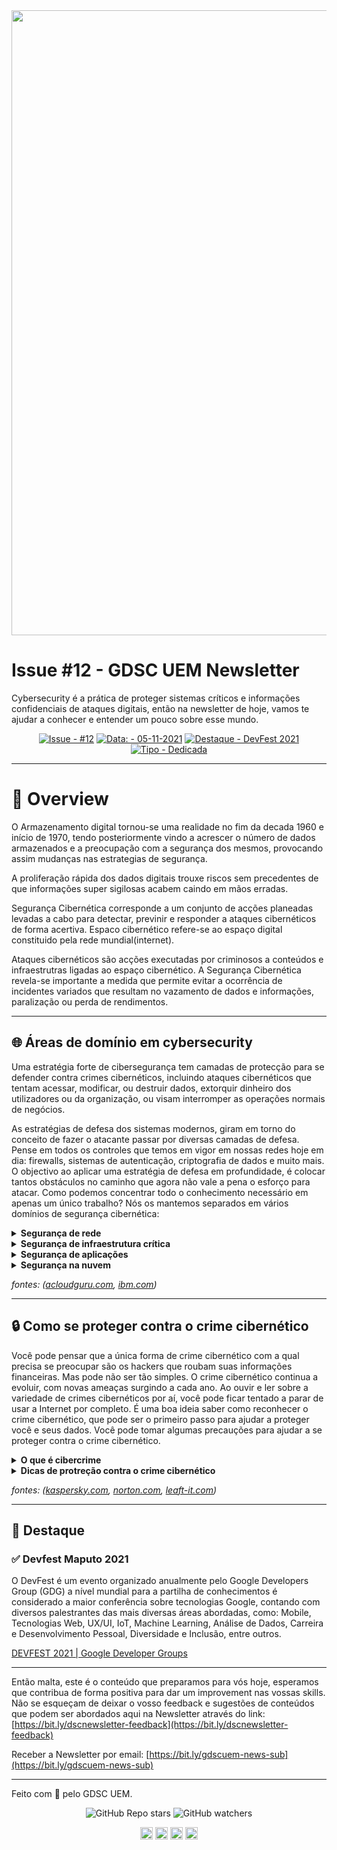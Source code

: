  <img src="https://user-images.githubusercontent.com/50568515/130362231-2d2f81a1-e3a5-48bf-8923-308ab0ac80eb.png" width="1000px" />
  <h1 align="left">
    Issue #12 - GDSC UEM Newsletter
  </h1>
Cybersecurity é a prática de proteger sistemas críticos e informações confidenciais de ataques digitais, então na newsletter de hoje, vamos te ajudar a conhecer e entender um pouco sobre esse mundo.

<span align="center">

[![Issue - #12](https://img.shields.io/badge/Issue-%2311-2ea44f)](https://https://github.com/gdscuem/tree/main/2021/)
[![Data: - 05-11-2021](https://img.shields.io/badge/Data%3A-05--11--2021-brightgreen)](https://https://github.com/gdscuem/tree/main/2021/)
[![Destaque - DevFest 2021](https://img.shields.io/badge/Destaque-DevFest-2021-yellow)](https://https://github.com/gdscuem/tree/main/2021/) [![Tipo  - Dedicada](https://img.shields.io/badge/Tipo_-Dedicada-blue)](https://https://github.com/gdscuem/tree/main/2021/)

</span>

---

# 👀 Overview

O Armazenamento digital tornou-se uma realidade no fim da decada 1960 e início de 1970, tendo posteriormente vindo a acrescer o número de dados armazenados e a preocupação com a segurança dos mesmos, provocando assim mudanças nas estrategias de segurança.

A proliferação rápida dos dados digitais trouxe riscos sem precedentes de que informações super sigilosas acabem caindo em mãos erradas.

Segurança Cibernética corresponde a um conjunto de acções planeadas levadas a cabo para detectar, previnir e responder a ataques cibernéticos de forma acertiva. Espaco cibernético refere-se ao espaço digital constituido pela rede mundial(internet).

Ataques cibernéticos são acções executadas por criminosos a conteúdos e infraestrutras ligadas ao espaço cibernético.
A Segurança Cibernética revela-se importante a medida que permite evitar a ocorrência de incidentes variados que resultam no vazamento de dados e informações, paralização ou perda de rendimentos.

---

## 🌐 Áreas de domínio em cybersecurity

Uma estratégia forte de cibersegurança tem camadas de protecção para se defender contra crimes cibernéticos, incluindo ataques cibernéticos que tentam acessar, modificar, ou destruir dados, extorquir dinheiro dos utilizadores ou da organização, ou visam interromper as operações normais de negócios.

As estratégias de defesa dos sistemas modernos, giram em torno do conceito de fazer o atacante passar por diversas camadas de defesa. Pense em todos os controles que temos em vigor em nossas redes hoje em dia: firewalls, sistemas de autenticação, criptografia de dados e muito mais. O objectivo ao aplicar uma estratégia de defesa em profundidade, é colocar tantos obstáculos no caminho que agora não vale a pena o esforço para atacar. Como podemos concentrar todo o conhecimento necessário em apenas um único trabalho? Nós os mantemos separados em vários domínios de segurança cibernética:

<details>
<summary><b>Segurança de rede</b></summary>

Em seu termo mais simples, segurança de rede, é um conjunto de regras e configurações projetadas para proteger a integridade, confidencialidade e acessibilidade de redes de computadores e dados usando tecnologias de software e hardware. Qualquer organização, independentemente do tamanho, indústria ou infraestrutura, requer um certo grau de soluções de segurança de rede para protegê-la do cenário cada vez maior de ameaças cibernéticas atualmente.

Existem diversas camadas por considerar ao abordar a segurança de rede em uma organização. Ataques podem acontecer em qualquer camada no modelo de camadas de segurança da rede, portanto, o hardware, software e políticas de segurança de rede devem ser projetados para atender a cada área.

A segurança de rede normalmente consiste em três controles diferentes: físico, técnico e administrativo.
<i>fontes: [forcepoint.com](https://www.forcepoint.com/cyber-edu/network-security)</i>

</details>

<details>

<summary><b>Segurança de infraestrutura crítica</b></summary>

Seguranca de infraestrutura crítica, se refere à um conjunto de práticas para proteger os sistemas, redes e outros ativos cuja operação contínua é considerada necessária para garantir a segurança de uma determinada nação, sua economia, e a saúde e segurança pública.
_fontes: ([whatis.techtarget.com](https://whatis.techtarget.com/definition/critical-infrastructure-security))_

</details>

<details>
<summary><b>Segurança de aplicações</b></summary>

A segurança de aplicativos se refere aos processos, ferramentas e práticas que visam proteger os aplicativos de ameaças em todo o ciclo de vida do aplicativo. A Segurança de aplicativos não é uma única tecnologia, em vez disso, é um conjunto de boas práticas, funções e recursos adicionados ao software de uma organização para ajudar a prevenir e remediar ameaças de ciberataques, violações de dados e outras fontes.

Conforme validado por vários estudos, a maioria das violações bem-sucedidas visa vulnerabilidades exploráveis que residem na camada de aplicação, indicando a necessidade dos departamentos de TI da empresa a estarem mais vigilantes sobre a segurança dos aplicativos. Para agravar ainda mais o problema, o número e a complexidade das aplicações estão crescendo, dez anos atrás, o desafio da segurança de software era proteger aplicativos de desktop e sites estáticos que eram bastante inócuos e fáceis de escopo e proteção, Agora, a cadeia de suprimentos de software é muito mais complicada considerando o desenvolvimento terceirizado, o número de aplicativos legados, juntamente com o desenvolvimento interno que tira proveito de componentes de software de terceiros, de código aberto e comerciais, disponíveis no mercado. Portanto, as organizações precisam de soluções de segurança de aplicativos que cubram todos os seus aplicativos, desde aqueles usados internamente até os aplicativos externos populares usados nos smartphones dos clientes.

_fontes: ([nutanix.com](https://www.nutanix.com/info/what-is-application-security), [microfocus.com](https://www.microfocus.com/en-us/what-is/application-security))_

</details>

<details>
<summary><b>Segurança na nuvem</b></summary>

Segurança na nuvem se refere a um conjunto de políticas, procedimentos tecnológicos, serviços e soluções projetadas para dar suporte a funcionalidade segura ao construir, implantar e gerenciar aplicativos baseados em nuvem e dados associados. Seja operando em ambientes de nuvem pública, privada ou híbrida, a segurança em nuvem cria e mantém estratégias e ações preventivas para combater qualquer ameaça aos sistemas e aplicativos em rede.

Ameaças a serviços operando na nuvem podem ser originadas tanto de fontes internas quanto externas e variam em gravidade e complexidade. Ameaças comuns podem incluir: violações de dados, Injeções de malware, Conformidade regulatória, ataques DDoS, Insiders maliciosos, entre outros.

Segurança na nuvem é muito mais do que uma lista de protocolos defensivos implementados para restringir o uso da rede. Em vez disso, foi projetada para criar maior agilidade na nuvem e facilitar o crescimento organizacional, enquanto protege os aplicativos de negócios.

Dada a agilidade com que os aplicativos em nuvem estão sendo desenvolvidos, os processos operacionais tradicionais estão se movendo em direção a um processo integrado de DevSecOps (development-security-operational), com uma mentalidade de segurança em primeiro lugar.

_fontes: ([ibm.com](https://www.ibm.com/cloud/learn/cloud-security))_

</details>

_fontes: ([acloudguru.com](https://acloudguru.com/blog/engineering/domains-of-cybersecurity-a-brief-overview-hacking-into-cybersecurity), [ibm.com](https://www.ibm.com/topics/cybersecurity))_

---

## 🔒 Como se proteger contra o crime cibernético

Você pode pensar que a única forma de crime cibernético com a qual precisa se preocupar são os hackers que roubam suas informações financeiras. Mas pode não ser tão simples. O crime cibernético continua a evoluir, com novas ameaças surgindo a cada ano. Ao ouvir e ler sobre a variedade de crimes cibernéticos por aí, você pode ficar tentado a parar de usar a Internet por completo. É uma boa ideia saber como reconhecer o crime cibernético, que pode ser o primeiro passo para ajudar a proteger você e seus dados. Você pode tomar algumas precauções para ajudar a se proteger contra o crime cibernético.

<details>
<summary><b>O que é cibercrime</b></summary>

O crime cibernético ou cibercrime é qualquer crime que ocorre online ou principalmente online. Os cibercriminosos frequentemente cometem crimes focando em redes ou dispositivos de computador. O crime cibernético pode variar de violações de segurança a roubo de identidade. Outros crimes cibernéticos incluem coisas como perseguição cibernética, assédio, intimidação, exploração sexual infantil, expor publicamente na Internet fotos ou vídeos íntimos de outra pessoa sem o consentimento dela, também conhecido como “pornografia de vingança”.

</details>

<details>
<summary><b>Dicas de protreção contra o crime cibernético</b></summary>

Qualquer pessoa que use a Internet deve tomar alguns cuidados básicos. Aqui estão algumas dicas que você pode usar para ajudar a se proteger contra os diversos crimes cibernéticos que existem:

- **Não abra anexos de e-mail de remetentes desconhecidos**

  Estes podem estar infectados por malware (softwares maliciosos).

- **Não clique em links de remetentes desconhecidos ou em sites não familiares**

  Esta é uma forma comum de propagação de malware.

- **Use o bom senso antes de enviar informações confidenciais**

  Se um pedido parecer estranho, provavelmente é. É melhor verificar através de uma chamada telefônica com a pessoa em questão antes de aceitar a "solicitação".

- **Mantenha seu software e sistemas totalmente atualizados**

  Frequentemente, os ataques cibernéticos acontecem porque seus sistemas ou software não estão totalmente atualizados, deixando pontos fracos. Isso é especialmente importante com seus sistemas operacionais e software de segurança de Internet. Os cibercriminosos frequentemente usam vulnerabilidades conhecidas, ou falhas, em seu software para obter acesso ao seu sistema. Corrigir essas vulnerabilidades e falhas pode diminuir a probabilidade de você se tornar um alvo do crime cibernético.

- **Faça backup de seus dados**

  Faça backups para o caso de acontecer um desastre (geralmente um ataque cibernético), **você deve fazer backup de seus dados** para evitar sérios períodos de inatividade, perda de dados e graves perdas financeiras.

- **Controle o acesso aos seus sistemas ou dispositivos**

  Acredite ou não, um dos ataques que você pode receber em seus sistemas pode ser físico, ter controle sobre quem pode acessar seus dispositivos é realmente muito importante. **É essencial controlar quem tem acesso aos seus dispositivos ou softwares**.

- **Senhas**

  Ter a mesma senha configurada para tudo pode ser perigoso. Depois que um hacker descobre sua senha, ele agora tem acesso a tudo em seu sistema e qualquer aplicativo que você usa. Ter diferentes senhas configuradas para cada aplicativo que você usa é um benefício real para sua segurança, e alterá-las frequentemente manterá um alto nível de proteção contra ameaças externas e internas.

  **Use senhas fortes,** Garanta que suas senhas não sejam fáceis de adivinhar.

  Não repita suas senhas em sites diferentes e altere-as regularmente. Torne-os complexos. Isso significa usar uma combinação de pelo menos 10 letras, números e símbolos. Um aplicativo de gestão de senha pode ajudá-lo a manter suas senhas bloqueadas.

- **Gerenciar suas configurações de redes sociais**

  Mantenha suas informações pessoais e privadas bloqueadas. Os cibercriminosos de engenharia social geralmente podem obter suas informações pessoais com apenas alguns pontos de dados, portanto, quanto menos você compartilhar publicamente, melhor. Por exemplo, se você publicar o nome do seu animal de estimação ou revelar o nome de solteira de sua mãe, poderá expor as respostas a duas perguntas de segurança comuns.

- **Segurança no Wi-Fi**

  Qualquer dispositivo pode ser infectado ao se conectar a uma rede. Proteger suas redes wi-fi e ocultá-las é uma das coisas mais seguras que você pode fazer por seus sistemas. Evite usar redes Wi-Fi não seguras em locais públicos, redes não seguras deixam você vulnerável a ataques.

- **Fortaleça sua rede**

  É uma boa ideia começar com uma senha de criptografia forte, bem como uma rede privada virtual. Uma VPN - abreviação de rede privada virtual - também pode ajudar a proteger os dados que você envia e recebe online, especialmente ao acessar a Internet em um Wi-Fi público. Uma VPN criptografará todo o tráfego que sai de seus dispositivos até chegar ao destino. Se os cibercriminosos conseguirem hackear sua linha de comunicação, eles só interceptarão dados criptografados. É uma boa ideia usar uma VPN sempre que você usar uma rede Wi-Fi pública, seja em uma biblioteca, café, hotel ou aeroporto.

- **Tome medidas para ajudar a se proteger contra roubo de identidade**

  O roubo de identidade ocorre quando alguém obtém indevidamente seus dados pessoais de uma forma que envolve fraude ou engano, normalmente para ganho econômico. Como? Você pode ser induzido a fornecer informações pessoais pela Internet, por exemplo, ou um ladrão pode roubar sua correspondência para acessar as informações da conta. É por isso que é importante proteger seus dados pessoais.

- **Saiba o que fazer se você se tornar uma vítima**

  Se você acredita que se tornou vítima de um crime cibernético, você precisa alertar a polícia local. Isso é importante mesmo que o crime pareça menor. Seu relatório pode ajudar as autoridades em suas investigações ou pode ajudar a impedir que criminosos se aproveitem de outras pessoas no futuro.

- **Mantenha-se atualizado sobre as principais violações de segurança**

</details>

_fontes: ([kaspersky.com](https://www.kaspersky.com.br/resource-center/definitions/what-is-cyber-security), [norton.com](https://us.norton.com/internetsecurity-how-to-how-to-recognize-and-protect-yourself-from-cybercrime.html), [leaft-it.com](https://leaf-it.com/10-ways-prevent-cyber-attacks/))_

---

## 🎯 Destaque

### ✅ Devfest Maputo 2021

O DevFest é um evento organizado anualmente pelo Google Developers Group (GDG) a nível mundial para a partilha de conhecimentos é considerado a maior conferência sobre tecnologias Google, contando com diversos palestrantes das mais diversas áreas abordadas, como: Mobile, Tecnologias Web, UX/UI, IoT, Machine Learning, Análise de Dados, Carreira e Desenvolvimento Pessoal, Diversidade e Inclusão, entre outros.

[DEVFEST 2021 | Google Developer Groups](https://gdg.community.dev/events/details/google-gdg-maputo-presents-devfest-2021/)

---

Então malta, este é o conteúdo que preparamos para vós hoje, esperamos que contribua de forma positiva para dar um improvement nas vossas skills. Não se esqueçam de deixar o vosso feedback e sugestões de conteúdos que podem ser abordados aqui na Newsletter através do link: [https://bit.ly/dscnewsletter-feedback](https://bit.ly/dscnewsletter-feedback)

Receber a Newsletter por email: [https://bit.ly/gdscuem-news-sub](https://bit.ly/gdscuem-news-sub)

---

Feito com 💙 pelo GDSC UEM.

<p align="center">
  <img alt="GitHub Repo stars" src="https://img.shields.io/github/stars/gdscuem?style=social">
  <img alt="GitHub watchers" src="https://img.shields.io/github/watchers/gdscuem?style=social">

</p>

<p align="center">
  <a href="https://twitter.com/gdscuem" target="_blank"><img align="center" src="https://cdn.jsdelivr.net/npm/simple-icons@5.14.0/icons/twitter.svg" alt="gdscuem" width="20" height="20" /></a>
  <a href="https://www.linkedin.com/company/gdscuem/" target="_blank"><img align="center" src="https://cdn.jsdelivr.net/npm/simple-icons@5.14.0/icons/linkedin.svg" alt="gdscuem" width="20" height="20" /></a>
  <a href="https://instagram.com/gdscuem/" target="_blank"><img align="center" src="https://cdn.jsdelivr.net/npm/simple-icons@5.14.0/icons/instagram.svg" alt="gdscuem" width="20" height="20" /></a>
  <a href="https://fb.com/gdscuem/" target="_blank"><img align="center" src="https://cdn.jsdelivr.net/npm/simple-icons@5.14.0/icons/facebook.svg" alt="gdscuem" width="20" height="20" /></a>
</p>
